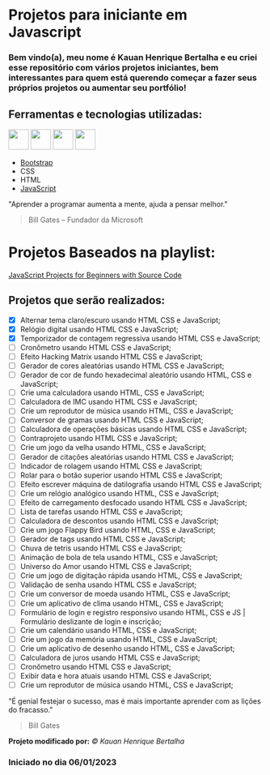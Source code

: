 # Projetos para iniciante em Javascript 
### Bem vindo(a), meu nome é Kauan Henrique Bertalha e eu criei esse repositório com vários projetos iniciantes, bem interessantes para quem está querendo começar a fazer seus próprios projetos ou aumentar seu portfólio!

## Ferramentas e tecnologias utilizadas:
<img src="https://cdn.jsdelivr.net/gh/devicons/devicon/icons/bootstrap/bootstrap-original.svg" width="40" height="40"/>                       <img src="https://cdn.jsdelivr.net/gh/devicons/devicon/icons/css3/css3-original.svg" width="40" height="40"/>                    <img src="https://cdn.jsdelivr.net/gh/devicons/devicon/icons/html5/html5-original.svg" width="40" height="40"/>          <img src="https://cdn.jsdelivr.net/gh/devicons/devicon/icons/javascript/javascript-original.svg" width="40" height="40"/>
          
- [Bootstrap](https://getbootstrap.com/)
- CSS 
- HTML
- [JavaScript](https://www.javascript.com/)

"Aprender a programar aumenta a mente, ajuda a pensar melhor."
> Bill Gates – Fundador da Microsoft

# Projetos Baseados na playlist: 
[JavaScript Projects for Beginners with Source Code](https://www.youtube.com/playlist?list=PLj45wIw9J1ORPHDVmoNPQkgeouhn-6ETL)

## Projetos que serão realizados:
- [x] Alternar tema claro/escuro usando HTML CSS e JavaScript;
- [x] Relógio digital usando HTML CSS e JavaScript;
- [x] Temporizador de contagem regressiva usando HTML CSS e JavaScript;
- [ ] Cronômetro usando HTML CSS e JavaScript;
- [ ] Efeito Hacking Matrix usando HTML CSS e JavaScript;
- [ ] Gerador de cores aleatórias usando HTML CSS e JavaScript;
- [ ] Gerador de cor de fundo hexadecimal aleatório usando HTML, CSS e JavaScript;
- [ ] Crie uma calculadora usando HTML, CSS e JavaScript;
- [ ] Calculadora de IMC usando HTML CSS e JavaScript;
- [ ] Crie um reprodutor de música usando HTML, CSS e JavaScript;
- [ ] Conversor de gramas usando HTML CSS e JavaScript;
- [ ] Calculadora de operações básicas usando HTML CSS e JavaScript;
- [ ] Contraprojeto usando HTML CSS e JavaScript;
- [ ] Crie um jogo da velha usando HTML, CSS e JavaScript;
- [ ] Gerador de citações aleatórias usando HTML CSS e JavaScript;
- [ ] Indicador de rolagem usando HTML CSS e JavaScript;
- [ ] Rolar para o botão superior usando HTML CSS e JavaScript;
- [ ] Efeito escrever máquina de datilografia usando HTML CSS e JavaScript;
- [ ] Crie um relógio analógico usando HTML, CSS e JavaScript;
- [ ] Efeito de carregamento desfocado usando HTML CSS e JavaScript;
- [ ] Lista de tarefas usando HTML CSS e JavaScript;
- [ ] Calculadora de descontos usando HTML CSS e JavaScript;
- [ ] Crie um jogo Flappy Bird usando HTML, CSS e JavaScript;
- [ ] Gerador de tags usando HTML CSS e JavaScript;
- [ ] Chuva de tetris usando HTML CSS e JavaScript;
- [ ] Animação de bola de tela usando HTML, CSS e JavaScript;
- [ ] Universo do Amor usando HTML CSS e JavaScript;
- [ ] Crie um jogo de digitação rápida usando HTML, CSS e JavaScript;
- [ ] Validação de senha usando HTML CSS e JavaScript;
- [ ] Crie um conversor de moeda usando HTML, CSS e JavaScript;
- [ ] Crie um aplicativo de clima usando HTML, CSS e JavaScript;
- [ ] Formulário de login e registro responsivo usando HTML, CSS e JS | Formulário deslizante de login e inscrição;
- [ ] Crie um calendário usando HTML, CSS e JavaScript;
- [ ] Crie um jogo da memória usando HTML, CSS e JavaScript;
- [ ] Crie um aplicativo de desenho usando HTML, CSS e JavaScript;
- [ ] Calculadora de juros usando HTML CSS e JavaScript;
- [ ] Cronômetro usando HTML CSS e JavaScript;
- [ ] Exibir data e hora atuais usando HTML CSS e JavaScript;
- [ ] Crie um reprodutor de música usando HTML, CSS e JavaScript;

"É genial festejar o sucesso, mas é mais importante aprender com as lições do fracasso."
> Bill Gates

**Projeto modificado por:**
_© Kauan Henrique Bertalha_ 

### Iniciado no dia 06/01/2023